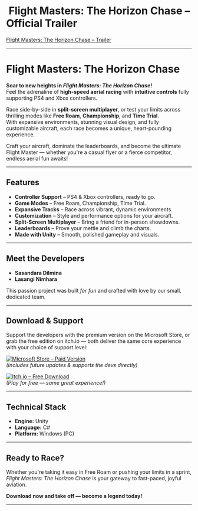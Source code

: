 # ​ Flight Masters: The Horizon Chase – Official Trailer

[Flight Masters: The Horizon Chase – Trailer](https://www.microsoft.com/en-gb/p/flight-masters-the-horizon-chase/9nbx3zg9zz8j?utm_source=chatgpt.com)


---

#  Flight Masters: The Horizon Chase

**Soar to new heights in *Flight Masters: The Horizon Chase*!**  
Feel the adrenaline of **high-speed aerial racing** with **intuitive controls** fully supporting PS4 and Xbox controllers.

Race side-by-side in **split-screen multiplayer**, or test your limits across thrilling modes like **Free Roam**, **Championship**, and **Time Trial**.  
With expansive environments, stunning visual design, and fully customizable aircraft, each race becomes a unique, heart-pounding experience.

Craft your aircraft, dominate the leaderboards, and become the ultimate Flight Master — whether you're a casual flyer or a fierce competitor, endless aerial fun awaits!

---

##  Features

-  **Controller Support** – PS4 & Xbox controllers, ready to go.  
-  **Game Modes** – Free Roam, Championship, Time Trial.  
-  **Expansive Tracks** – Race across vibrant, dynamic environments.  
-  **Customization** – Style and performance options for your aircraft.  
-  **Split-Screen Multiplayer** – Bring a friend for in-person showdowns.  
-  **Leaderboards** – Prove your mettle and climb the charts.  
-  **Made with Unity** – Smooth, polished gameplay and visuals.

---

##  Meet the Developers

- **Sasandara Dilmina**  
- **Lasangi Nimhara**

This passion project was built *for fun* and crafted with love by our small, dedicated team.

---

##  Download & Support

Support the developers with the premium version on the Microsoft Store, or grab the free edition on itch.io — both deliver the same core experience with your choice of support level:

[![Microsoft Store – Paid Version](https://img.shields.io/badge/Microsoft%20Store-Paid%20Version-blue?style=for-the-badge&logo=microsoft)](https://apps.microsoft.com/detail/9nbx3zg9zz8j?hl=en-US&gl=US)  
*(Includes future updates & supports the devs directly)*  

[![Itch.io – Free Download](https://img.shields.io/badge/Itch.io-Free%20Download-ff2449?style=for-the-badge&logo=itch.io)](https://sasandara.itch.io/flight-masters)  
*(Play for free — same great experience!)*

---

##  Technical Stack

- **Engine:** Unity  
- **Language:** C#  
- **Platform:** Windows (PC)

---

##  Ready to Race?

Whether you're taking it easy in Free Roam or pushing your limits in a sprint, *Flight Masters: The Horizon Chase* is your gateway to fast-paced, joyful aviation.

**Download now and take off — become a legend today!**

---

